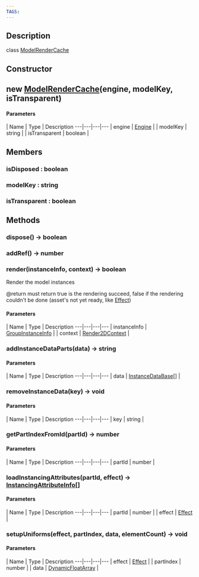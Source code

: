 ```yaml
---
TAGS:
---
```

## Description

class [ModelRenderCache](/classes/2.4/ModelRenderCache)



## Constructor

## new [ModelRenderCache](/classes/2.4/ModelRenderCache)(engine, modelKey, isTransparent)



#### Parameters
 | Name | Type | Description
---|---|---|---
 | engine | [Engine](/classes/2.4/Engine) | 
 | modelKey | string | 
 | isTransparent | boolean | 
## Members

### isDisposed : boolean



### modelKey : string



### isTransparent : boolean



## Methods

### dispose() &rarr; boolean


### addRef() &rarr; number


### render(instanceInfo, context) &rarr; boolean

Render the model instances

@return must return true is the rendering succeed, false if the rendering couldn't be done (asset's not yet ready, like [Effect](/classes/2.4/Effect))

#### Parameters
 | Name | Type | Description
---|---|---|---
 | instanceInfo | [GroupInstanceInfo](/classes/2.4/GroupInstanceInfo) | 
 | context | [Render2DContext](/classes/2.4/Render2DContext) | 
### addInstanceDataParts(data) &rarr; string



#### Parameters
 | Name | Type | Description
---|---|---|---
 | data | [InstanceDataBase](/classes/2.4/InstanceDataBase)[] | 

### removeInstanceData(key) &rarr; void



#### Parameters
 | Name | Type | Description
---|---|---|---
 | key | string | 

### getPartIndexFromId(partId) &rarr; number



#### Parameters
 | Name | Type | Description
---|---|---|---
 | partId | number | 

### loadInstancingAttributes(partId, effect) &rarr; [InstancingAttributeInfo](/classes/2.4/InstancingAttributeInfo)[]



#### Parameters
 | Name | Type | Description
---|---|---|---
 | partId | number | 
 | effect | [Effect](/classes/2.4/Effect) | 
### setupUniforms(effect, partIndex, data, elementCount) &rarr; void



#### Parameters
 | Name | Type | Description
---|---|---|---
 | effect | [Effect](/classes/2.4/Effect) | 
 | partIndex | number | 
 | data | [DynamicFloatArray](/classes/2.4/DynamicFloatArray) | 
